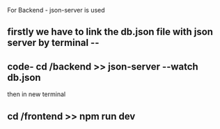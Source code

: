 For Backend - json-server is used
## firstly we have to link the db.json file with json server by terminal -- 
## code-  cd /backend >>  json-server --watch db.json 
then in new terminal
## cd /frontend >> npm run dev
